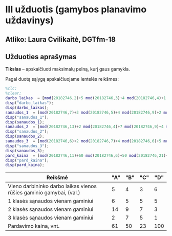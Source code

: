 # III užduotis (gamybos planavimo uždavinys)
## Atliko: Laura Cvilikaitė, DGTfm-18

## Užduoties aprašymas
**Tikslas** – apskaičiuoti maksimalų pelną, kurį gaus gamykla.

Pagal duotą sąlygą apskaičiuojame lentelės reikšmes:

```Matlab
%clc;
%clear;
darbo_laikas  = [mod(20182746,2)+5 mod(20182746,3)+4 mod(20182746,4)+1 mod(20182746,5)+5];
disp("darbo_laikas");
disp(darbo_laikas);
sanaudos_1  = [mod(20182746,7)+3 mod(20182746,5)+4 mod(20182746,9)+2 mod(20182746,3)+5];
disp("sanaudos_1");
disp(sanaudos_1);
sanaudos_2  = [mod(20182746,13)+2 mod(20182746,4)+7 mod(20182746,9)+4 mod(20182746,3)+3];
disp("sanaudos_2");
disp(sanaudos_2);
sanaudos_3  = [mod(20182746,6)+2 mod(20182746,7)+4 mod(20182746,6)+5 mod(20182746,3)+1];
disp("sanaudos_3");
disp(sanaudos_3);
pard_kaina  = [mod(20182746,11)+60 mod(20182746,6)+50 mod(20182746,21)+20 mod(20182746,36)+70];
disp("pard_kaina");
disp(pard_kaina);
```
Reikšmė  | "A" | "B" | "C" | "D" |
 ---- | ---- | ---- |  ---- | ---- | 
Vieno darbininko darbo laikas vienos rūšies gaminio gamybai, (val.) | 5   |  4  |   3  |   6
1 klasės sąnaudos vienam gaminiui | 6  |   5  |   5 |    5
2 klasės sąnaudos vienam gaminiui | 14  |   9  |   7  |   3
3 klasės sąnaudos vienam gaminiui | 2  |   7   |  5  |   1
Pardavimo kaina, vnt. | 61  |  50  |  23  | 100
